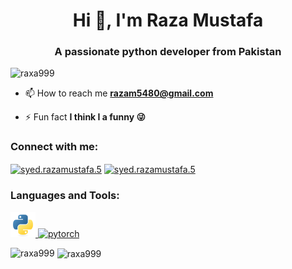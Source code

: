 
<h1 align="center">Hi 👋, I'm Raza Mustafa</h1>
<h3 align="center">A passionate python developer from Pakistan</h3>

<p align="left"> <img src="https://komarev.com/ghpvc/?username=raxa999&label=Profile%20views&color=0e75b6&style=flat" alt="raxa999" /> </p>

- 📫 How to reach me **razam5480@gmail.com**

- ⚡ Fun fact **I think I a funny 😜**

<h3 align="left">Connect with me:</h3>
<p align="left">
<a href="https://fb.com/syed.razamustafa.5" target="blank"><img align="center" src="https://raw.githubusercontent.com/rahuldkjain/github-profile-readme-generator/master/src/images/icons/Social/facebook.svg" alt="syed.razamustafa.5" height="30" width="40" /></a>
<a href="https://instagram.com/syed.razamustafa.5" target="blank"><img align="center" src="https://raw.githubusercontent.com/rahuldkjain/github-profile-readme-generator/master/src/images/icons/Social/instagram.svg" alt="syed.razamustafa.5" height="30" width="40" /></a>
</p>

<h3 align="left">Languages and Tools:</h3>
<p align="left"> <a href="https://www.python.org" target="_blank" rel="noreferrer"> <img src="https://raw.githubusercontent.com/devicons/devicon/master/icons/python/python-original.svg" alt="python" width="40" height="40"/> </a> <a href="https://pytorch.org/" target="_blank" rel="noreferrer"> <img src="https://www.vectorlogo.zone/logos/pytorch/pytorch-icon.svg" alt="pytorch" width="40" height="40"/> </a> </p>

<p><img align="left" src="https://github-readme-stats.vercel.app/api/top-langs?username=raxa999&show_icons=true&locale=en&layout=compact" alt="raxa999" /></p>

<p>&nbsp;<img align="center" src="https://github-readme-stats.vercel.app/api?username=raxa999&show_icons=true&locale=en" alt="raxa999" /></p>

